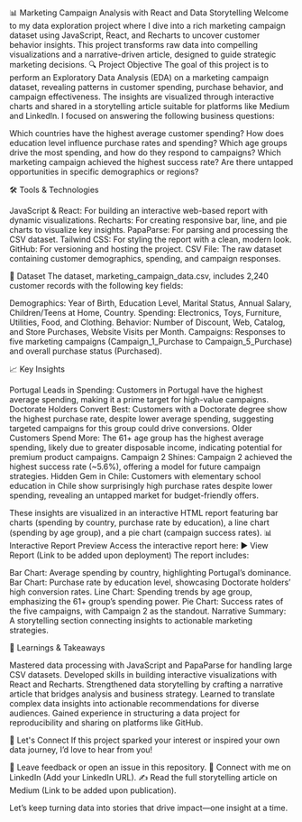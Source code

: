 📊 Marketing Campaign Analysis with React and Data Storytelling
Welcome to my data exploration project where I dive into a rich marketing campaign dataset using JavaScript, React, and Recharts to uncover customer behavior insights. This project transforms raw data into compelling visualizations and a narrative-driven article, designed to guide strategic marketing decisions.
🔍 Project Objective
The goal of this project is to perform an Exploratory Data Analysis (EDA) on a marketing campaign dataset, revealing patterns in customer spending, purchase behavior, and campaign effectiveness. The insights are visualized through interactive charts and shared in a storytelling article suitable for platforms like Medium and LinkedIn.
I focused on answering the following business questions:

Which countries have the highest average customer spending?
How does education level influence purchase rates and spending?
Which age groups drive the most spending, and how do they respond to campaigns?
Which marketing campaign achieved the highest success rate?
Are there untapped opportunities in specific demographics or regions?

🛠️ Tools & Technologies

JavaScript & React: For building an interactive web-based report with dynamic visualizations.
Recharts: For creating responsive bar, line, and pie charts to visualize key insights.
PapaParse: For parsing and processing the CSV dataset.
Tailwind CSS: For styling the report with a clean, modern look.
GitHub: For versioning and hosting the project.
CSV File: The raw dataset containing customer demographics, spending, and campaign responses.

🧾 Dataset
The dataset, marketing_campaign_data.csv, includes 2,240 customer records with the following key fields:

Demographics: Year of Birth, Education Level, Marital Status, Annual Salary, Children/Teens at Home, Country.
Spending: Electronics, Toys, Furniture, Utilities, Food, and Clothing.
Behavior: Number of Discount, Web, Catalog, and Store Purchases, Website Visits per Month.
Campaigns: Responses to five marketing campaigns (Campaign_1_Purchase to Campaign_5_Purchase) and overall purchase status (Purchased).

📈 Key Insights

Portugal Leads in Spending: Customers in Portugal have the highest average spending, making it a prime target for high-value campaigns.
Doctorate Holders Convert Best: Customers with a Doctorate degree show the highest purchase rate, despite lower average spending, suggesting targeted campaigns for this group could drive conversions.
Older Customers Spend More: The 61+ age group has the highest average spending, likely due to greater disposable income, indicating potential for premium product campaigns.
Campaign 2 Shines: Campaign 2 achieved the highest success rate (~5.6%), offering a model for future campaign strategies.
Hidden Gem in Chile: Customers with elementary school education in Chile show surprisingly high purchase rates despite lower spending, revealing an untapped market for budget-friendly offers.

These insights are visualized in an interactive HTML report featuring bar charts (spending by country, purchase rate by education), a line chart (spending by age group), and a pie chart (campaign success rates).
📊 Interactive Report Preview
Access the interactive report here: ▶️ View Report (Link to be added upon deployment)
The report includes:

Bar Chart: Average spending by country, highlighting Portugal’s dominance.
Bar Chart: Purchase rate by education level, showcasing Doctorate holders’ high conversion rates.
Line Chart: Spending trends by age group, emphasizing the 61+ group’s spending power.
Pie Chart: Success rates of the five campaigns, with Campaign 2 as the standout.
Narrative Summary: A storytelling section connecting insights to actionable marketing strategies.

🧠 Learnings & Takeaways

Mastered data processing with JavaScript and PapaParse for handling large CSV datasets.
Developed skills in building interactive visualizations with React and Recharts.
Strengthened data storytelling by crafting a narrative article that bridges analysis and business strategy.
Learned to translate complex data insights into actionable recommendations for diverse audiences.
Gained experience in structuring a data project for reproducibility and sharing on platforms like GitHub.

🙌 Let's Connect
If this project sparked your interest or inspired your own data journey, I’d love to hear from you!

📝 Leave feedback or open an issue in this repository.
🔗 Connect with me on LinkedIn (Add your LinkedIn URL).
✍️ Read the full storytelling article on Medium (Link to be added upon publication).

Let’s keep turning data into stories that drive impact—one insight at a time.
